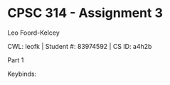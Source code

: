 # CPSC 314 - Assignment 3

Leo Foord-Kelcey

CWL: leofk | Student #: 83974592 | CS ID: a4h2b

Part 1

Keybinds:

